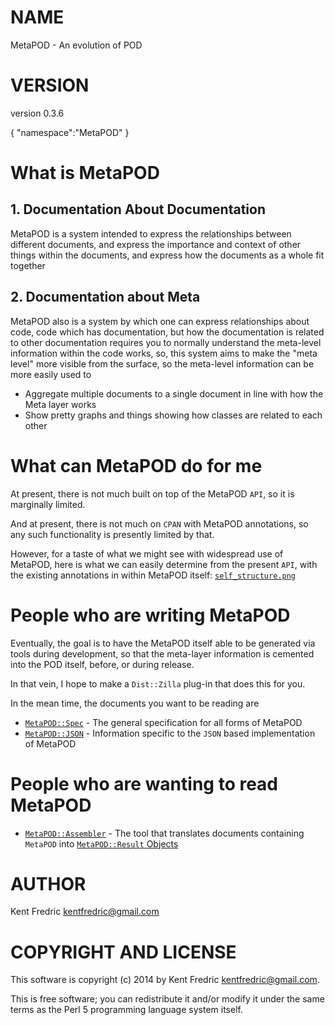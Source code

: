 # NAME

MetaPOD - An evolution of POD

# VERSION

version 0.3.6

{ "namespace":"MetaPOD" }



# What is MetaPOD

## 1\. Documentation About Documentation

MetaPOD is a system intended to express the relationships between different documents, and express the importance and context of
other things within the documents, and express how the documents as a whole fit together

## 2\. Documentation about Meta

MetaPOD also is a system by which one can express relationships about code, code which has documentation, but how the
documentation is related to other documentation requires you to normally understand the meta-level information within the code
works, so, this system aims to make the "meta level" more visible from the surface, so the meta-level information can be more
easily used to

- Aggregate multiple documents to a single document in line with how the Meta layer works
- Show pretty graphs and things showing how classes are related to each other

# What can MetaPOD do for me

At present, there is not much built on top of the MetaPOD `API`, so it is marginally limited.

And at present, there is not much on `CPAN` with MetaPOD annotations, so any such functionality is presently limited by that.

However, for a taste of what we might see with widespread use of MetaPOD, here is what we can easily determine from the present
`API`, with the existing annotations in within MetaPOD itself:
[`self_structure.png`](http://kentfredric.github.io/MetaPOD/media/self_structure.png)

# People who are writing MetaPOD

Eventually, the goal is to have the MetaPOD itself able to be generated via tools during development, so that the meta-layer
information is cemented into the POD itself, before, or during release.

In that vein, I hope to make a `Dist::Zilla` plug-in that does this for you.

In the mean time, the documents you want to be reading are

- [`MetaPOD::Spec`](https://metacpan.org/pod/MetaPOD::Spec) - The general specification for all forms of MetaPOD
- [`MetaPOD::JSON`](https://metacpan.org/pod/MetaPOD::JSON) - Information specific to the `JSON` based implementation of MetaPOD

# People who are wanting to read MetaPOD

- [`MetaPOD::Assembler`](https://metacpan.org/pod/MetaPOD::Assembler) - The tool that translates documents containing `MetaPOD` into
[`MetaPOD::Result` Objects](https://metacpan.org/pod/MetaPOD::Result)

# AUTHOR

Kent Fredric <kentfredric@gmail.com>

# COPYRIGHT AND LICENSE

This software is copyright (c) 2014 by Kent Fredric <kentfredric@gmail.com>.

This is free software; you can redistribute it and/or modify it under
the same terms as the Perl 5 programming language system itself.
